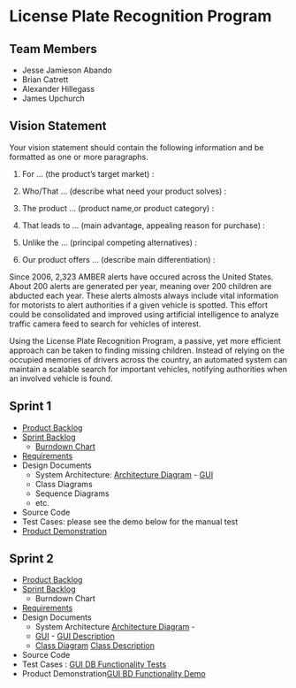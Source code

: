 # License Plate Recognition Program

## Team Members
* Jesse Jamieson Abando
* Brian Catrett
* Alexander Hillegass
* James Upchurch

## Vision Statement
Your vision statement should contain the following information and be formatted as one or more paragraphs.

1. For ... (the product’s target market) :

2. Who/That ... (describe what need your product solves) : 

3. The product ... (product name,or product category) :
  
4. That leads to ... (main advantage, appealing reason for purchase) : 
  
5. Unlike the ... (principal competing alternatives)  : 
  
6. Our product offers ... (describe main differentiation) : 
  
  Since 2006, 2,323 AMBER alerts have occured across the United States. About 200 alerts are generated per year, meaning over 200 children are abducted each year. These alerts almosts always include vital information for motorists to alert authorities if a given vehicle is spotted. This effort could be consolidated and improved using artificial intelligence to analyze traffic camera feed to search for vehicles of interest.
  
  Using the License Plate Recognition Program, a passive, yet more efficient approach can be taken to finding missing children. Instead of relying on the occupied memories of drivers across the country, an automated system can maintain a scalable search for important vehicles, notifying authorities when an involved vehicle is found.
  

  
## Sprint 1

* [Product Backlog](https://docs.google.com/spreadsheets/d/1lSt2IkeWZkcXEEomajb0V5m8mf8IrMCRReRq9BhTCic/edit#gid=402146333)
* [Sprint Backlog](https://docs.google.com/spreadsheets/d/1lSt2IkeWZkcXEEomajb0V5m8mf8IrMCRReRq9BhTCic/edit#gid=0)
  * [Burndown Chart](https://docs.google.com/spreadsheets/d/1lSt2IkeWZkcXEEomajb0V5m8mf8IrMCRReRq9BhTCic/edit#gid=373722761)
* [Requirements](https://docs.google.com/document/d/146rgft-78nVKI0P4Wdcj7a0kT8OkKUM96-g3gY-bAlk/edit)
* Design Documents
  * System Architecture: [Architecture Diagram](https://docs.google.com/drawings/d/1XAnm92Z1MRIXftqTqmJtPI9S8-kcRq_8Xsm7Hkfhr3U/edit) - [GUI](https://docs.google.com/drawings/d/1q2VkqsfDRKpq601CHK0Ne6fn4U42gQo-iotT8xGuoLw/edit)
  * Class Diagrams
  * Sequence Diagrams
  * etc.
* Source Code
* Test Cases: please see the demo below for the manual test
* [Product Demonstration](https://www.youtube.com/watch?v=TdoFvpXtwX8)

## Sprint 2

* [Product Backlog](https://docs.google.com/spreadsheets/d/1lSt2IkeWZkcXEEomajb0V5m8mf8IrMCRReRq9BhTCic/edit#gid=402146333)
* [Sprint Backlog](https://docs.google.com/spreadsheets/d/1lSt2IkeWZkcXEEomajb0V5m8mf8IrMCRReRq9BhTCic/edit#gid=296008547)
  * Burndown Chart
* [Requirements](https://docs.google.com/document/d/146rgft-78nVKI0P4Wdcj7a0kT8OkKUM96-g3gY-bAlk/edit)
* Design Documents
  * System Architecture [Architecture Diagram](https://docs.google.com/drawings/d/1XAnm92Z1MRIXftqTqmJtPI9S8-kcRq_8Xsm7Hkfhr3U/edit) - 
  * [GUI](https://docs.google.com/drawings/d/1q2VkqsfDRKpq601CHK0Ne6fn4U42gQo-iotT8xGuoLw/edit)  -  [GUI Description](https://docs.google.com/document/d/1v8ZkGkWPdy0DjDnXsMmCImc-LImmenLz9Dxw8cy_ztQ/edit)
  * [Class Diagram](https://docs.google.com/drawings/d/1OuwSf7QMN0vdC2wvWqQbCiYai3YU6PSl9W0EutPnB5E/edit)  [Class Description](https://docs.google.com/document/d/19hM4XHOuAUfJTQXVzCPlpUlnj5RoBN39K19r_ryp1Ng/edit)
* Source Code
* Test Cases : [GUI DB Functionality Tests](https://docs.google.com/document/d/1TgKMqyY3Vg__-QeM3nbDgczyFEK-wBO_RmyLHEpXcDQ/edit)
* Product Demonstration[GUI BD Functionality Demo](https://www.youtube.com/watch?v=df6LavuaJU8&feature=youtu.be)
